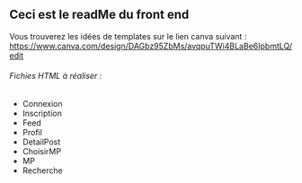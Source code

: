 ## Ceci est le readMe du front end

Vous trouverez les idées de templates sur le lien canva suivant : 
https://www.canva.com/design/DAGbz95ZbMs/avqpuTWi4BLaBe6IpbmtLQ/edit

###### Fichies HTML à réaliser :
- Connexion
- Inscription
- Feed
- Profil
- DetailPost
- ChoisirMP
- MP
- Recherche 